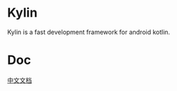 # Kylin

Kylin is a fast development framework for android kotlin.

# Doc

[中文文档](./docs/README.md)
